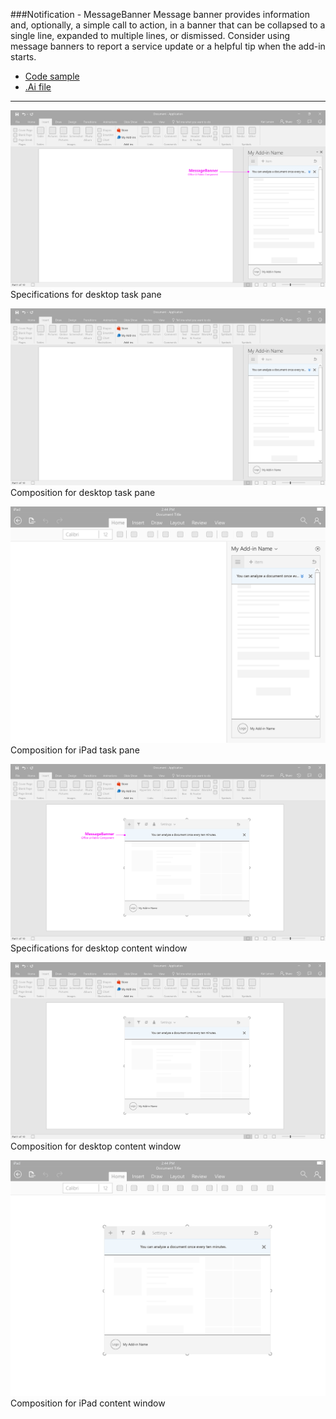 ###Notification - MessageBanner
Message banner provides information and, optionally, a simple call to action, in a banner that can be collapsed to a single line, expanded to multiple lines, or dismissed. Consider using message banners to report a service update or a helpful tip when the add-in starts.
* [Code sample](https://github.com/OfficeDev/Office-Add-in-UX-Design-Patterns-Code/tree/master/templates/notifications/message-banner)
* [.Ai file](https://github.com/OfficeDev/Office-Add-in-UX-Design-Patterns/blob/master/Patterns/Source%20Files/Notification_messagebanner.ai?raw=true)

***

![Notification - MessageBanner - Specifications for desktop task pane](Assets/Notifications_MessageBanner/Notification_messagebanner_Desktop%20Task%20Pane%20Callouts.png)
Specifications for desktop task pane 


![Notification - MessageBanner - Composition for desktop task pane](Assets/Notifications_MessageBanner/Notification_messagebanner_Desktop%20Task%20Pane.png)
Composition for desktop task pane 


![Notification - MessageBanner - Composition for iPad task pane](Assets/Notifications_MessageBanner/Notification_messagebanner_iPad%20Task%20Pane.png)
Composition for iPad task pane 


![Notification - MessageBanner - Specifications for desktop content window](Assets/Notifications_MessageBanner/Notification_messagebanner_Desktop%20Content%20Window%20Callouts.png)
Specifications for desktop content window


![Notification - MessageBanner - Composition for desktop content window](Assets/Notifications_MessageBanner/Notification_messagebanner_Desktop%20Content%20Window.png)
Composition for desktop content window


![Notification - MessageBanner - Composition for iPad content window](Assets/Notifications_MessageBanner/Notification_messagebanner_iPad%20Content%20Window.png)
Composition for iPad content window
